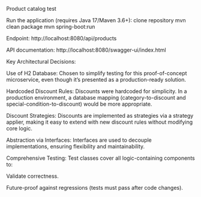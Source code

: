 Product catalog test

Run the application (requires Java 17/Maven 3.6+):
clone repository
mvn clean package
mvn spring-boot:run

Endpoint: http://localhost:8080/api/products

API documentation: http://localhost:8080/swagger-ui/index.html

Key Architectural Decisions:

Use of H2 Database:
Chosen to simplify testing for this proof-of-concept microservice, even though it’s presented as a production-ready solution.

Hardcoded Discount Rules:
Discounts were hardcoded for simplicity. In a production environment, a database mapping (category-to-discount and special-condition-to-discount) would be more appropriate.

Discount Strategies:
Discounts are implemented as strategies via a strategy applier, making it easy to extend with new discount rules without modifying core logic.

Abstraction via Interfaces:
Interfaces are used to decouple implementations, ensuring flexibility and maintainability.

Comprehensive Testing:
Test classes cover all logic-containing components to:

Validate correctness.

Future-proof against regressions (tests must pass after code changes).
